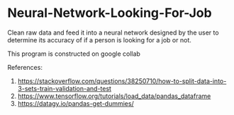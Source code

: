 # Neural-Network-Looking-For-Job
Clean raw data and feed it into a neural network designed by the user to determine its accuracy of if a person is looking for a job or not.

This program is constructed on google collab

References:
  1. https://stackoverflow.com/questions/38250710/how-to-split-data-into-3-sets-train-validation-and-test
  2. https://www.tensorflow.org/tutorials/load_data/pandas_dataframe
  3. https://datagy.io/pandas-get-dummies/
